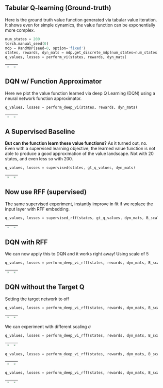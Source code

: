 
## Tabular Q-learning (Ground-truth)

Here is the ground truth value function generated via tabular
value iteration. It shows even for simple dynamics, the value
function can be exponentially more complex.

```python
num_states = 200
torch.manual_seed(0)
mdp = RandMDP(seed=0, option='fixed')
states, rewards, dyn_mats = mdp.get_discrete_mdp(num_states=num_states)
q_values, losses = perform_vi(states, rewards, dyn_mats)
```
| <img style="align-self:center; zoom:0.3;" src="/Users/ge/mit/playground/toy_mdp/value_iteration_fine/figures/value_iteration.png?ts=721749" image="None" styles="{'margin': '0.5em'}" width="None" height="None" dpi="300"/> | <img style="align-self:center; zoom:0.3;" src="/Users/ge/mit/playground/toy_mdp/value_iteration_fine/figures/value_iteration_loss.png?ts=284716" image="None" styles="{'margin': '0.5em'}" width="None" height="None" dpi="300"/> |
|:----------------------------------------------------------------------------------------------------------------------------------------------------------------------------------------------------------------------------:|:---------------------------------------------------------------------------------------------------------------------------------------------------------------------------------------------------------------------------------:|


## DQN w/ Function Approximator

Here we plot the value function learned via deep Q Learning 
(DQN) using a neural network function approximator.

```python
q_values, losses = perform_deep_vi(states, rewards, dyn_mats)
```
| <img style="align-self:center; zoom:0.3;" src="/Users/ge/mit/playground/toy_mdp/value_iteration_fine/figures/dqn.png?ts=314707" image="None" styles="{'margin': '0.5em'}" width="None" height="None" dpi="300"/> | <img style="align-self:center; zoom:0.3;" src="/Users/ge/mit/playground/toy_mdp/value_iteration_fine/figures/dqn_loss.png?ts=769940" image="None" styles="{'margin': '0.5em'}" width="None" height="None" dpi="300"/> |
|:----------------------------------------------------------------------------------------------------------------------------------------------------------------------------------------------------------------:|:---------------------------------------------------------------------------------------------------------------------------------------------------------------------------------------------------------------------:|


## A Supervised Baseline

**But can the function learn these value functions?** As it turned out, no.
Even with a supervised learning objective, the learned value function is
not able to produce a good approximation of the value landscape. Not
with 20 states, and even less so with 200.

```python
q_values, losses = supervised(states, gt_q_values, dyn_mats)
```
| <img style="align-self:center; zoom:0.3;" src="/Users/ge/mit/playground/toy_mdp/value_iteration_fine/figures/supervised.png?ts=507605" image="None" styles="{'margin': '0.5em'}" width="None" height="None" dpi="300"/> | <img style="align-self:center; zoom:0.3;" src="/Users/ge/mit/playground/toy_mdp/value_iteration_fine/figures/supervised_loss.png?ts=963169" image="None" styles="{'margin': '0.5em'}" width="None" height="None" dpi="300"/> |
|:-----------------------------------------------------------------------------------------------------------------------------------------------------------------------------------------------------------------------:|:----------------------------------------------------------------------------------------------------------------------------------------------------------------------------------------------------------------------------:|


## Now use RFF (supervised)

The same supervised experiment, instantly improve in fit if we 
replace the input layer with RFF embedding.

```python
q_values, losses = supervised_rff(states, gt_q_values, dyn_mats, B_scale=10)
```
| <img style="align-self:center; zoom:0.3;" src="/Users/ge/mit/playground/toy_mdp/value_iteration_fine/figures/supervised_rff.png?ts=596646" image="None" styles="{'margin': '0.5em'}" width="None" height="None" dpi="300"/> | <img style="align-self:center; zoom:0.3;" src="/Users/ge/mit/playground/toy_mdp/value_iteration_fine/figures/supervised_rff_loss.png?ts=042614" image="None" styles="{'margin': '0.5em'}" width="None" height="None" dpi="300"/> |
|:---------------------------------------------------------------------------------------------------------------------------------------------------------------------------------------------------------------------------:|:--------------------------------------------------------------------------------------------------------------------------------------------------------------------------------------------------------------------------------:|


## DQN with RFF 

We can now apply this to DQN and it works right away! Using scale of 5

```python
q_values, losses = perform_deep_vi_rff(states, rewards, dyn_mats, B_scale=10)
```
| <img style="align-self:center; zoom:0.3;" src="/Users/ge/mit/playground/toy_mdp/value_iteration_fine/figures/dqn_rff_10.png?ts=520132" image="None" styles="{'margin': '0.5em'}" width="None" height="None" dpi="300"/> | <img style="align-self:center; zoom:0.3;" src="/Users/ge/mit/playground/toy_mdp/value_iteration_fine/figures/dqn_rff_10_loss.png?ts=238803" image="None" styles="{'margin': '0.5em'}" width="None" height="None" dpi="300"/> |
|:-----------------------------------------------------------------------------------------------------------------------------------------------------------------------------------------------------------------------:|:----------------------------------------------------------------------------------------------------------------------------------------------------------------------------------------------------------------------------:|


## DQN without the Target Q

Setting the target network to off

```python
q_values, losses = perform_deep_vi_rff(states, rewards, dyn_mats, B_scale=10, target_freq=None)
```
| <img style="align-self:center; zoom:0.3;" src="/Users/ge/mit/playground/toy_mdp/value_iteration_fine/figures/dqn_rff_no_target.png?ts=339953" image="None" styles="{'margin': '0.5em'}" width="None" height="None" dpi="300"/> | <img style="align-self:center; zoom:0.3;" src="/Users/ge/mit/playground/toy_mdp/value_iteration_fine/figures/dqn_rff_no_target_loss.png?ts=892225" image="None" styles="{'margin': '0.5em'}" width="None" height="None" dpi="300"/> |
|:------------------------------------------------------------------------------------------------------------------------------------------------------------------------------------------------------------------------------:|:-----------------------------------------------------------------------------------------------------------------------------------------------------------------------------------------------------------------------------------:|


We can experiment with different scaling $\sigma$

```python
q_values, losses = perform_deep_vi_rff(states, rewards, dyn_mats, B_scale=1)
```
| <img style="align-self:center; zoom:0.3;" src="/Users/ge/mit/playground/toy_mdp/value_iteration_fine/figures/dqn_rff_1.png?ts=355589" image="None" styles="{'margin': '0.5em'}" width="None" height="None" dpi="300"/> | <img style="align-self:center; zoom:0.3;" src="/Users/ge/mit/playground/toy_mdp/value_iteration_fine/figures/dqn_rff_1_loss.png?ts=817810" image="None" styles="{'margin': '0.5em'}" width="None" height="None" dpi="300"/> |
|:----------------------------------------------------------------------------------------------------------------------------------------------------------------------------------------------------------------------:|:---------------------------------------------------------------------------------------------------------------------------------------------------------------------------------------------------------------------------:|

```python
q_values, losses = perform_deep_vi_rff(states, rewards, dyn_mats, B_scale=3)
```
| <img style="align-self:center; zoom:0.3;" src="/Users/ge/mit/playground/toy_mdp/value_iteration_fine/figures/dqn_rff_3.png?ts=050162" image="None" styles="{'margin': '0.5em'}" width="None" height="None" dpi="300"/> | <img style="align-self:center; zoom:0.3;" src="/Users/ge/mit/playground/toy_mdp/value_iteration_fine/figures/dqn_rff_3_loss.png?ts=554388" image="None" styles="{'margin': '0.5em'}" width="None" height="None" dpi="300"/> |
|:----------------------------------------------------------------------------------------------------------------------------------------------------------------------------------------------------------------------:|:---------------------------------------------------------------------------------------------------------------------------------------------------------------------------------------------------------------------------:|

```python
q_values, losses = perform_deep_vi_rff(states, rewards, dyn_mats, B_scale=5)
```
| <img style="align-self:center; zoom:0.3;" src="/Users/ge/mit/playground/toy_mdp/value_iteration_fine/figures/dqn_rff_5.png?ts=624766" image="None" styles="{'margin': '0.5em'}" width="None" height="None" dpi="300"/> | <img style="align-self:center; zoom:0.3;" src="/Users/ge/mit/playground/toy_mdp/value_iteration_fine/figures/dqn_rff_5_loss.png?ts=115594" image="None" styles="{'margin': '0.5em'}" width="None" height="None" dpi="300"/> |
|:----------------------------------------------------------------------------------------------------------------------------------------------------------------------------------------------------------------------:|:---------------------------------------------------------------------------------------------------------------------------------------------------------------------------------------------------------------------------:|
